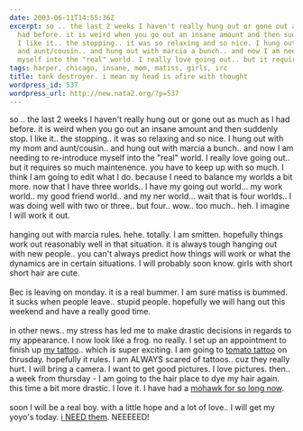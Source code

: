 ```yaml
---
date: 2003-06-11T14:55:36Z
excerpt: so .. the last 2 weeks I haven't really hung out or gone out as much as I
  had before. it is weird when you go out an insane amount and then suddenly stop.
  I like it.. the stopping.. it was so relaxing and so nice. I hung out with my mom
  and aunt/cousin.. and hung out with marcia a bunch.. and now I am needing to re-introduce
  myself into the "real" world. I really love going out.. but it requires...
tags: harper, chicago, insane, mom, matiss, girls, irc
title: tank destroyer. i mean my head is afire with thought
wordpress_id: 537
wordpress_url: http://new.nata2.org/?p=537
---
```


so .. the last 2 weeks I haven't really hung out or gone out as much as I had before. it is weird when you go out an insane amount and then suddenly stop. I like it.. the stopping.. it was so relaxing and so nice. I hung out with my mom and aunt/cousin.. and hung out with marcia a bunch.. and now I am needing to re-introduce myself into the "real" world. I really love going out.. but it requires so much maintenence. you have to keep up with so much. I think I am going to edit what I do. because I need to balance my worlds a bit more. now that I have three worlds.. I have my going out world... my work world.. my good friend world.. and my ner world... wait that is four worlds.. I was doing well with two or three.. but four.. wow.. too much.. heh. I imagine I will work it out. <br/><bR>hanging out with marcia rules. hehe. totally. I am smitten. hopefully things work out reasonably well in that situation. it is always tough hanging out with new people.. you can't always predict how things will work or what the dynamics are in certain situations. I will probably soon know. girls with short short hair are cute. <br/><br/>Bec is leaving on monday. it is a real bummer. I am sure matiss is bummed. it sucks when people leave.. stupid people. hopefully we will hang out this weekend and have a really good time. <br/><br/>in other news.. my stress has led me to make drastic decisions in regards to my appearance. I now look like a frog. no really. I set up an appointment to finish up <a href="http://nata2.info/?path=pictures/harper/tattoo">my tattoo</a>.. which is super exciting. I am going to <a href="http://tomatotattoo.com">tomato tattoo</a> on thrusday. hopefully it rules. I am ALWAYS scared of tattoos.. cuz they really hurt. I will bring a camera. I want to get good pictures. I love pictures. then.. a week from thursday - I am going to the hair place to dye my hair again. this time a bit more drastic. I love it. I have had a <a href="http://nata2.info/?path=pictures%2Fharper%2Fme&amp;img=haircut%20023.jpg">mohawk for so long now</a>. <br/><br/>soon I will be a real boy. with a little hope and a lot of love.. I will get my yoyo's today. <a href="http://nata2.info/?path=pictures%2Fharper%2Fme&amp;img=Chicago%20016.jpg">i NEED them</a>. NEEEEED!
